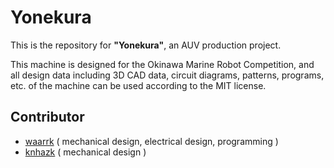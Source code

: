 # Yonekura

This is the repository for **"Yonekura"**, an AUV production project.

This machine is designed for the Okinawa Marine Robot Competition, and all design data including 3D CAD data, circuit diagrams, patterns, programs, etc. of the machine can be used according to the MIT license.

## Contributor

- [waarrk](https://github.com/waarrk) ( mechanical design, electrical design, programming )
- [knhazk](https://github.com/knhazk) ( mechanical design )
